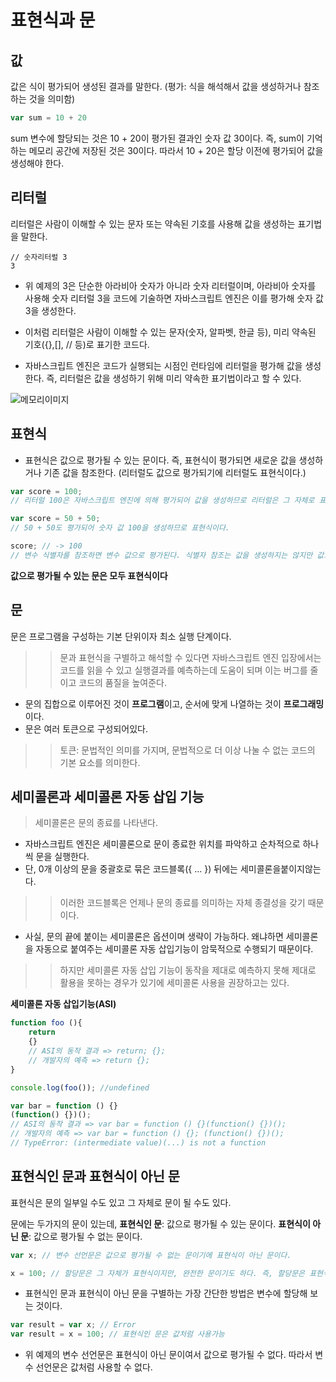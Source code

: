 # 표현식과 문

## 값
값은 식이 평가되어 생성된 결과를 말한다. (평가: 식을 해석해서 값을 생성하거나 참조하는 것을 의미함)

``` javascript
var sum = 10 + 20
```

sum 변수에 할당되는 것은 10 + 20이 평가된 결과인 숫자 값 30이다. 즉, sum이 기억하는 메모리 공간에 저장된 것은 30이다. 따라서 10 + 20은 할당 이전에 평가되어 값을 생성해야 한다. 

## 리터럴
리터럴은 사람이 이해할 수 있는 문자 또는 약속된 기호를 사용해 값을 생성하는 표기법을 말한다. 

```
// 숫자리터럴 3
3
```

- 위 예제의 3은 단순한 아라비아 숫자가 아니라 숫자 리터럴이며, 아라비아 숫자를 사용해 숫자 리터럴 3을 코드에 기술하면 자바스크립트 엔진은 이를 평가해 숫자 값 3을 생성한다. 

- 이처럼 리터럴은 사람이 이해할 수 있는 문자(숫자, 알파벳, 한글 등), 미리 약속된 기호({},[], // 등)로 표기한 코드다.

- 자바스크립트 엔진은 코드가 실행되는 시점인 런타임에 리터럴을 평가해 값을 생성한다. 즉, 리터럴은 값을 생성하기 위해 미리 약속한 표기법이라고 할 수 있다. 

![메모리이미지](https://velog.velcdn.com/images/dltjq2323/post/074839fa-2fae-493b-aad2-41bb5f44b538/image.png)

## 표현식 
- 표현식은 값으로 평가될 수 있는 문이다. 즉, 표현식이 평가되면 새로운 값을 생성하거나 기존 값을 참조한다. (리터럴도 값으로 평가되기에 리터럴도 표현식이다.)

``` javascript
var score = 100;
// 리터럴 100은 자바스크립트 엔진에 의해 평가되어 값을 생성하므로 리터럴은 그 자체로 표현식이다. 

var score = 50 + 50;
// 50 + 50도 평가되어 숫자 값 100을 생성하므로 표현식이다.

score; // -> 100
// 변수 식별자를 참조하면 변수 값으로 평가된다. 식별자 참조는 값을 생성하지는 않지만 값으로 평가되므로 표현식이다.
```

**값으로 평가될 수 있는 문은 모두 표현식이다**

## 문
문은 프로그램을 구성하는 기본 단위이자 최소 실행 단계이다. 
>> 문과 표현식을 구별하고 해석할 수 있다면 자바스크립트 엔진 입장에서는 코드를 읽을 수 있고 실행결과를 예측하는데 도움이 되며 이는 버그를 줄이고 코드의 품질을 높여준다. 

- 문의 집합으로 이루어진 것이 **프로그램**이고, 순서에 맞게 나열하는 것이 **프로그래밍**이다. 
- 문은 여러 토큰으로 구성되어있다.
>> 토큰: 문법적인 의미를 가지며, 문법적으로 더 이상 나눌 수 없는 코드의 기본 요소를 의미한다.

## 세미콜론과 세미콜론 자동 삽입 기능
> 세미콜론은 문의 종료를 나타낸다.

- 자바스크립트 엔진은 세미콜론으로 문이 종료한 위치를 파악하고 순차적으로 하나씩 문을 실행한다. 
- 단, 0개 이상의 문을 중괄호로 묶은 코드블록({ ... }) 뒤에는 세미콜론을붙이지않는다. 
>> 이러한 코드블록은 언제나 문의 종료를 의미하는 자체 종결성을 갖기 때문이다. 
- 사실, 문의 끝에 붙이는 세미콜론은 옵션이며 생략이 가능하다. 왜냐하면 세미콜론을 자동으로 붙여주는 세미콜론 자동 삽입기능이 암묵적으로 수행되기 때문이다. 
>> 하지만 세미콜론 자동 삽입 기능이 동작을 제대로 예측하지 못해 제대로 활용을 못하는 경우가 있기에 세미콜론 사용을 권장하고는 있다. 

**세미콜론 자동 삽입기능(ASI)**
``` javascript 
function foo (){
    return
    {}
    // ASI의 동작 결과 => return; {};
    // 개발자의 예측 => return {};
}

console.log(foo()); //undefined

var bar = function () {}
(function() {})();
// ASI의 동작 결과 => var bar = function () {}(function() {})();
// 개발자의 예측 => var bar = function () {}; (function() {})();
// TypeError: (intermediate value)(...) is not a function
```

## 표현식인 문과 표현식이 아닌 문
표현식은 문의 일부일 수도 있고 그 자체로 문이 될 수도 있다. 

문에는 두가지의 문이 있는데,
**표현식인 문**: 값으로 평가될 수 있는 문이다. 
**표현식이 아닌 문**: 값으로 평가될 수 없는 문이다.

``` javascript
var x; // 변수 선언문은 값으로 평가될 수 없는 문이기에 표현식이 아닌 문이다. 

x = 100; // 할당문은 그 자체가 표현식이지만, 완전한 문이기도 하다. 즉, 할당문은 표현식인 문이다.

```

- 표현식인 문과 표현식이 아닌 문을 구별하는 가장 간단한 방법은 변수에 할당해 보는 것이다. 

``` javascript
var result = var x; // Error
var result = x = 100; // 표현식인 문은 값처럼 사용가능
```

- 위 예제의 변수 선언문은 표현식이 아닌 문이여서 값으로 평가될 수 없다. 따라서 변수 선언문은 값처럼 사용할 수 없다. 

